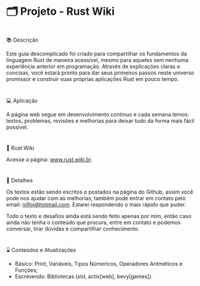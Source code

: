 <h1>🗂️ Projeto - Rust Wiki </h1>

#
📚 Descrição

Este guia descomplicado foi criado para compartilhar os fundamentos da linguagem Rust de maneira acessível, mesmo para aqueles sem nenhuma experiência anterior em programação. Através de explicações claras e concisas, você estará pronto para dar seus primeiros passos neste universo promissor e construir suas próprias aplicações Rust em pouco tempo.

#
💻 Aplicação

A página web segue em desenvolvimento continuo e cada semana temos: textos, problemas, revisões e melhorias para deixar tudo da forma mais fácil possível. 

#
🦀 Rust Wiki

Acesse a página: www.rust.wiki.br.

#
💾 Detalhes

Os textos estão sendo escritos e postados na página do Github, assim você pode nos ajudar com as melhorias, também pode entrar em contato pelo email: nilfoj@hotmail.com. Estarei respondendo o mais rápido que puder.

Todo o texto e desafios ainda está sendo feito apenas por mim, então caso ainda não tenha o conteúdo que procura, entre em contato e podemos conversar, tirar dúvidas e compartilhar conhecimento. 

#
⌛ Conteúdos e Atualizações

- Básico: Print, Variáveis, Tipos Númericos, Operadores Aritméticos e Funções;
- Escrevendo: Bibliotecas (std, actix[web], bevy[games]).



